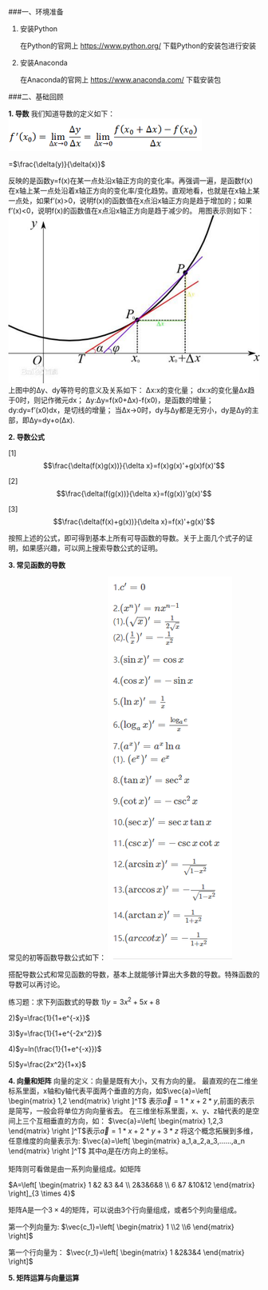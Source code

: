 ###一、环境准备
1. 安装Python
   
    在Python的官网上 https://www.python.org/ 下载Python的安装包进行安装

2. 安装Anaconda

    在Anaconda的官网上 https://www.anaconda.com/ 下载安装包

###二、基础回顾

**1. 导数**
我们知道导数的定义如下：
![](pics/1.png)

=$\frac{\delta(y)}{\delta(x)}$

反映的是函数y=f(x)在某一点处沿x轴正方向的变化率。再强调一遍，是函数f(x)在x轴上某一点处沿着x轴正方向的变化率/变化趋势。直观地看，也就是在x轴上某一点处，如果f’(x)>0，说明f(x)的函数值在x点沿x轴正方向是趋于增加的；如果f’(x)<0，说明f(x)的函数值在x点沿x轴正方向是趋于减少的。
用图表示则如下：
![](pics/0.png)
上图中的Δy、dy等符号的意义及关系如下： 
Δx:x的变化量； 
dx:x的变化量Δx趋于0时，则记作微元dx； 
Δy:Δy=f(x0+Δx)-f(x0)，是函数的增量； 
dy:dy=f’(x0)dx，是切线的增量； 
当Δx→0时，dy与Δy都是无穷小，dy是Δy的主部，即Δy=dy+o(Δx). 


**2. 导数公式**
   
[1]  $$\frac{\delta(f(x)g(x))}{\delta x}=f(x)g(x)'+g(x)f(x)'$$

[2]  $$\frac{\delta(f(g(x))}{\delta x}=f(g(x))'g(x)'$$

[3]  $$\frac{\delta(f(x)+g(x))}{\delta x}=f(x)'+g(x)'$$

按照上述的公式，即可得到基本上所有可导函数的导数。关于上面几个式子的证明，如果感兴趣，可以网上搜索导数公式的证明。

**3. 常见函数的导数**
   
   常见的初等函数导数公式如下：
   ![](pics/3.png)
   
   
搭配导数公式和常见函数的导数，基本上就能够计算出大多数的导数。特殊函数的导数可以再讨论。

练习题：求下列函数式的导数
1)$y=3x^2+5x+8$

2)$y=\frac{1}{1+e^{-x}}$

3)$y=\frac{1}{1+e^{-2x^2}}$

4)$y=ln(\frac{1}{1+e^{-x}})$

5)$y=\frac{2x^2}{1+x}$

**4. 向量和矩阵**
向量的定义：向量是既有大小，又有方向的量。
最直观的在二维坐标系里面，x轴和y轴代表平面两个垂直的方向，如$\vec{a}=\left[ \begin{matrix} 1,2 \end{matrix} \right ]^T$ 表示$\vec{a}=1*x+2*y$,前面的表示是简写，一般会将单位方向向量省去。
在三维坐标系里面，x、y、z轴代表的是空间上三个互相垂直的方向，如：
$\vec{a}=\left[ \begin{matrix} 1,2,3 \end{matrix} \right ]^T$表示$\vec{a}=1*x+2*y+3*z$
将这个概念拓展到多维，任意维度的向量表示为:
$\vec{a}=\left[ \begin{matrix} a_1,a_2,a_3,……,a_n \end{matrix} \right ]^T$
其中$a_i$是在$i$方向上的坐标。

矩阵则可看做是由一系列向量组成。如矩阵

$A=\left[ \begin{matrix} 1 &2 &3 &4  \\ 2&3&6&8 \\ 6 &7 &10&12 \end{matrix} \right]_{3 \times 4}$

矩阵A是一个$3\times4$的矩阵，可以说由3个行向量组成，或者5个列向量组成。

第一个列向量为:
$\vec{c_1}=\left[ \begin{matrix} 1 \\2 \\6 \end{matrix} \right]$

第一个行向量为：
$\vec{r_1}=\left[ \begin{matrix} 1 &2&3&4 \end{matrix} \right]$

**5. 矩阵运算与向量运算**

